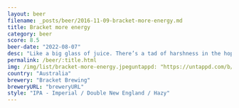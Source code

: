 ```yaml
---
layout: beer
filename: _posts/beer/2016-11-09-bracket-more-energy.md
title: Bracket more energy
category: beer
score: 8.5
beer-date: "2022-08-07"
desc: "Like a big glass of juice. There’s a tad of harshness in the hops which comes and goes and detracts a bit"
permalink: /beer/:title.html
img: /img/list/bracket-more-energy.jpeguntappd: "https://untappd.com/b/bracket-brewing-more-energy/4629770"
country: "Australia"
brewery: "Bracket Brewing"
breweryURL: "breweryURL"
style: "IPA - Imperial / Double New England / Hazy"
---
```

